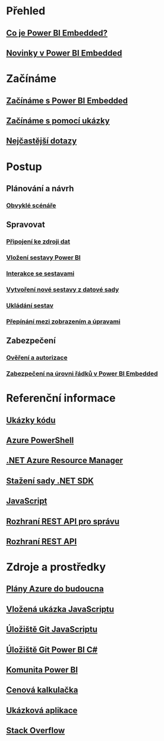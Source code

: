 # Přehled
## [Co je Power BI Embedded?](power-bi-embedded-what-is-power-bi-embedded.md)
## [Novinky v Power BI Embedded](power-bi-embedded-whats-new.md)

# Začínáme
## [Začínáme s Power BI Embedded](power-bi-embedded-get-started.md)
## [Začínáme s pomocí ukázky](power-bi-embedded-get-started-sample.md)
## [Nejčastější dotazy](power-bi-embedded-faq.md)

# Postup
## Plánování a návrh
### [Obvyklé scénáře](power-bi-embedded-scenarios.md)

## Spravovat
### [Připojení ke zdroji dat](power-bi-embedded-connect-datasource.md)
### [Vložení sestavy Power BI](power-bi-embedded-embed-report.md)
### [Interakce se sestavami](power-bi-embedded-interact-with-reports.md)
### [Vytvoření nové sestavy z datové sady](power-bi-embedded-create-report-from-dataset.md)
### [Ukládání sestav](power-bi-embedded-save-reports.md)
### [Přepínání mezi zobrazením a úpravami](power-bi-embedded-toggle-mode.md)

## Zabezpečení
### [Ověření a autorizace](power-bi-embedded-app-token-flow.md)
### [Zabezpečení na úrovni řádků v Power BI Embedded](power-bi-embedded-rls.md)

# Referenční informace
## [Ukázky kódu](https://azure.microsoft.com/en-us/resources/samples/?service=power-bi-embedded)
## [Azure PowerShell](/powershell/module/azurerm.powerbiembedded)
## [.NET Azure Resource Manager](/dotnet/api/microsoft.azure.management.powerbiembedded)
## [Stažení sady .NET SDK](https://www.nuget.org/profiles/powerbi)
## [JavaScript](https://github.com/Microsoft/PowerBI-JavaScript/wiki)
## [Rozhraní REST API pro správu](/rest/api/powerbiembedded/)
## [Rozhraní REST API](https://msdn.microsoft.com/library/azure/mt711507.aspx)


# Zdroje a prostředky
## [Plány Azure do budoucna](https://azure.microsoft.com/roadmap/?category=intelligence-analytics)
## [Vložená ukázka JavaScriptu](https://microsoft.github.io/PowerBI-JavaScript/demo/)
## [Úložiště Git JavaScriptu](https://github.com/Microsoft/PowerBI-JavaScript)
## [Úložiště Git Power BI C#](https://github.com/Microsoft/PowerBI-CSharp)
## [Komunita Power BI](http://community.powerbi.com/t5/Developer/bd-p/Developer)
## [ Cenová kalkulačka](https://azure.microsoft.com/pricing/calculator/)
## [Ukázková aplikace](https://github.com/Azure-Samples/power-bi-embedded-integrate-report-into-web-app/)
## [Stack Overflow](http://stackoverflow.com/questions/tagged/powerbi)
